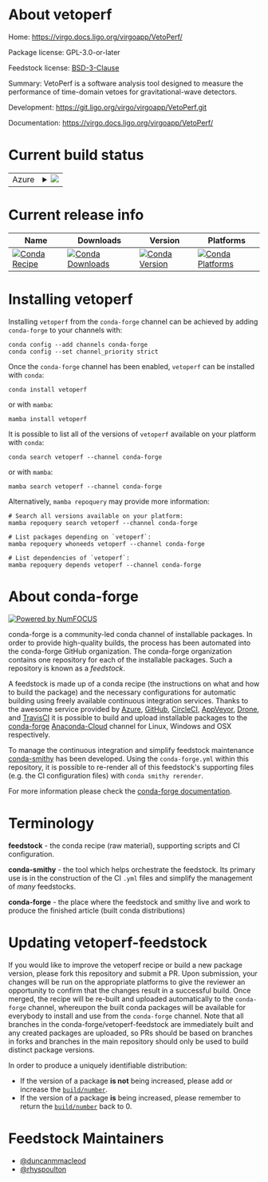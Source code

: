 About vetoperf
==============

Home: https://virgo.docs.ligo.org/virgoapp/VetoPerf/

Package license: GPL-3.0-or-later

Feedstock license: [BSD-3-Clause](https://github.com/conda-forge/vetoperf-feedstock/blob/main/LICENSE.txt)

Summary: VetoPerf is a software analysis tool designed to measure the performance of time-domain vetoes for gravitational-wave detectors.

Development: https://git.ligo.org/virgo/virgoapp/VetoPerf.git

Documentation: https://virgo.docs.ligo.org/virgoapp/VetoPerf/

Current build status
====================


<table>
    
  <tr>
    <td>Azure</td>
    <td>
      <details>
        <summary>
          <a href="https://dev.azure.com/conda-forge/feedstock-builds/_build/latest?definitionId=15096&branchName=main">
            <img src="https://dev.azure.com/conda-forge/feedstock-builds/_apis/build/status/vetoperf-feedstock?branchName=main">
          </a>
        </summary>
        <table>
          <thead><tr><th>Variant</th><th>Status</th></tr></thead>
          <tbody><tr>
              <td>linux_64</td>
              <td>
                <a href="https://dev.azure.com/conda-forge/feedstock-builds/_build/latest?definitionId=15096&branchName=main">
                  <img src="https://dev.azure.com/conda-forge/feedstock-builds/_apis/build/status/vetoperf-feedstock?branchName=main&jobName=linux&configuration=linux%20linux_64_" alt="variant">
                </a>
              </td>
            </tr><tr>
              <td>osx_64</td>
              <td>
                <a href="https://dev.azure.com/conda-forge/feedstock-builds/_build/latest?definitionId=15096&branchName=main">
                  <img src="https://dev.azure.com/conda-forge/feedstock-builds/_apis/build/status/vetoperf-feedstock?branchName=main&jobName=osx&configuration=osx%20osx_64_" alt="variant">
                </a>
              </td>
            </tr><tr>
              <td>osx_arm64</td>
              <td>
                <a href="https://dev.azure.com/conda-forge/feedstock-builds/_build/latest?definitionId=15096&branchName=main">
                  <img src="https://dev.azure.com/conda-forge/feedstock-builds/_apis/build/status/vetoperf-feedstock?branchName=main&jobName=osx&configuration=osx%20osx_arm64_" alt="variant">
                </a>
              </td>
            </tr>
          </tbody>
        </table>
      </details>
    </td>
  </tr>
</table>

Current release info
====================

| Name | Downloads | Version | Platforms |
| --- | --- | --- | --- |
| [![Conda Recipe](https://img.shields.io/badge/recipe-vetoperf-green.svg)](https://anaconda.org/conda-forge/vetoperf) | [![Conda Downloads](https://img.shields.io/conda/dn/conda-forge/vetoperf.svg)](https://anaconda.org/conda-forge/vetoperf) | [![Conda Version](https://img.shields.io/conda/vn/conda-forge/vetoperf.svg)](https://anaconda.org/conda-forge/vetoperf) | [![Conda Platforms](https://img.shields.io/conda/pn/conda-forge/vetoperf.svg)](https://anaconda.org/conda-forge/vetoperf) |

Installing vetoperf
===================

Installing `vetoperf` from the `conda-forge` channel can be achieved by adding `conda-forge` to your channels with:

```
conda config --add channels conda-forge
conda config --set channel_priority strict
```

Once the `conda-forge` channel has been enabled, `vetoperf` can be installed with `conda`:

```
conda install vetoperf
```

or with `mamba`:

```
mamba install vetoperf
```

It is possible to list all of the versions of `vetoperf` available on your platform with `conda`:

```
conda search vetoperf --channel conda-forge
```

or with `mamba`:

```
mamba search vetoperf --channel conda-forge
```

Alternatively, `mamba repoquery` may provide more information:

```
# Search all versions available on your platform:
mamba repoquery search vetoperf --channel conda-forge

# List packages depending on `vetoperf`:
mamba repoquery whoneeds vetoperf --channel conda-forge

# List dependencies of `vetoperf`:
mamba repoquery depends vetoperf --channel conda-forge
```


About conda-forge
=================

[![Powered by
NumFOCUS](https://img.shields.io/badge/powered%20by-NumFOCUS-orange.svg?style=flat&colorA=E1523D&colorB=007D8A)](https://numfocus.org)

conda-forge is a community-led conda channel of installable packages.
In order to provide high-quality builds, the process has been automated into the
conda-forge GitHub organization. The conda-forge organization contains one repository
for each of the installable packages. Such a repository is known as a *feedstock*.

A feedstock is made up of a conda recipe (the instructions on what and how to build
the package) and the necessary configurations for automatic building using freely
available continuous integration services. Thanks to the awesome service provided by
[Azure](https://azure.microsoft.com/en-us/services/devops/), [GitHub](https://github.com/),
[CircleCI](https://circleci.com/), [AppVeyor](https://www.appveyor.com/),
[Drone](https://cloud.drone.io/welcome), and [TravisCI](https://travis-ci.com/)
it is possible to build and upload installable packages to the
[conda-forge](https://anaconda.org/conda-forge) [Anaconda-Cloud](https://anaconda.org/)
channel for Linux, Windows and OSX respectively.

To manage the continuous integration and simplify feedstock maintenance
[conda-smithy](https://github.com/conda-forge/conda-smithy) has been developed.
Using the ``conda-forge.yml`` within this repository, it is possible to re-render all of
this feedstock's supporting files (e.g. the CI configuration files) with ``conda smithy rerender``.

For more information please check the [conda-forge documentation](https://conda-forge.org/docs/).

Terminology
===========

**feedstock** - the conda recipe (raw material), supporting scripts and CI configuration.

**conda-smithy** - the tool which helps orchestrate the feedstock.
                   Its primary use is in the construction of the CI ``.yml`` files
                   and simplify the management of *many* feedstocks.

**conda-forge** - the place where the feedstock and smithy live and work to
                  produce the finished article (built conda distributions)


Updating vetoperf-feedstock
===========================

If you would like to improve the vetoperf recipe or build a new
package version, please fork this repository and submit a PR. Upon submission,
your changes will be run on the appropriate platforms to give the reviewer an
opportunity to confirm that the changes result in a successful build. Once
merged, the recipe will be re-built and uploaded automatically to the
`conda-forge` channel, whereupon the built conda packages will be available for
everybody to install and use from the `conda-forge` channel.
Note that all branches in the conda-forge/vetoperf-feedstock are
immediately built and any created packages are uploaded, so PRs should be based
on branches in forks and branches in the main repository should only be used to
build distinct package versions.

In order to produce a uniquely identifiable distribution:
 * If the version of a package **is not** being increased, please add or increase
   the [``build/number``](https://docs.conda.io/projects/conda-build/en/latest/resources/define-metadata.html#build-number-and-string).
 * If the version of a package **is** being increased, please remember to return
   the [``build/number``](https://docs.conda.io/projects/conda-build/en/latest/resources/define-metadata.html#build-number-and-string)
   back to 0.

Feedstock Maintainers
=====================

* [@duncanmmacleod](https://github.com/duncanmmacleod/)
* [@rhyspoulton](https://github.com/rhyspoulton/)

